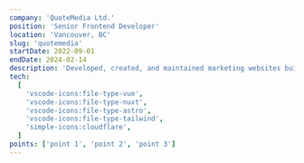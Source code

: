 ```yaml
---
company: 'QuoteMedia Ltd.'
position: 'Senior Frontend Developer'
location: 'Vancouver, BC'
slug: 'quotemedia'
startDate: 2022-09-01
endDate: 2024-02-14
description: 'Developed, created, and maintained marketing websites built with Vue 3, Nuxt 3, and Tailwind. All marketing sites deployed with Cloudflare Pages.'
tech:
  [
    'vscode-icons:file-type-vue',
    'vscode-icons:file-type-nuxt',
    'vscode-icons:file-type-astro',
    'vscode-icons:file-type-tailwind',
    'simple-icons:cloudflare',
  ]
points: ['point 1', 'point 2', 'point 3']
---
```

